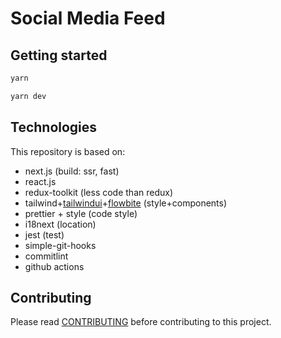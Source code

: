 # Social Media Feed

## Getting started

```bash
yarn

yarn dev
```

## Technologies

This repository is based on:

- next.js (build: ssr, fast)
- react.js
- redux-toolkit (less code than redux)
- tailwind+[tailwindui](https://tailwindui.com/)+[flowbite](https://flowbite.com/) (style+components)
- prettier + style (code style)
- i18next (location)
- jest (test)
- simple-git-hooks
- commitlint
- github actions

## Contributing

Please read [CONTRIBUTING](./CONTRIBUTING.md) before contributing to this project.
